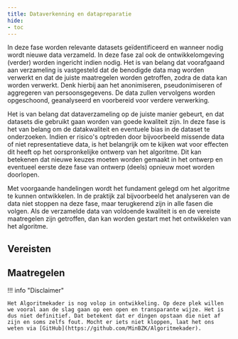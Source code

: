 ```yaml
--- 
title: Dataverkenning en datapreparatie
hide:
- toc
---
```


In deze fase worden relevante datasets geïdentificeerd en wanneer nodig wordt nieuwe data verzameld. 
In deze fase zal ook de ontwikkelomgeving (verder) worden ingericht indien nodig. 
Het is van belang dat voorafgaand aan verzameling is vastgesteld dat de benodigde data mag worden verwerkt en dat de juiste maatregelen worden getroffen, zodra de data kan worden verwerkt. 
Denk hierbij aan het anonimiseren, pseudonimiseren of aggregeren van persoonsgegevens. 
De data zullen vervolgens worden opgeschoond, geanalyseerd en voorbereid voor verdere verwerking. 

Het is van belang dat dataverzameling op de juiste manier gebeurt, en dat datasets die gebruikt gaan worden van goede kwaliteit zijn. 
In deze fase is het van belang om de datakwaliteit en eventuele bias in de dataset te onderzoeken. 
Indien er risico's optreden door bijvoorbeeld missende data of niet representatieve data, is het belangrijk om te kijken wat voor effecten dit heeft op het oorspronkelijke ontwerp van het algoritme. 
Dit kan betekenen dat nieuwe keuzes moeten worden gemaakt in het ontwerp en eventueel eerste deze fase van ontwerp (deels) opnieuw moet worden doorlopen. 

Met voorgaande handelingen wordt het fundament gelegd om het algoritme te kunnen ontwikkelen. 
In de praktijk zal bijvoorbeeld het analyseren van de data niet stoppen na deze fase, maar terugkerend zijn in alle fasen die volgen. 
Als de verzamelde data van voldoende kwaliteit is en de vereiste maatregelen zijn getroffen, dan kan worden gestart met het ontwikkelen van het algoritme. 


## Vereisten

<!-- list_vereisten levenscyclus/dataverkenning-en-datapreparatie no-rol no-levenscyclus no-search no-onderwerp -->

## Maatregelen

<!-- list_maatregelen levenscyclus/dataverkenning-en-datapreparatie no-rol no-levenscyclus no-search no-onderwerp -->

!!! info "Disclaimer"

    Het Algoritmekader is nog volop in ontwikkeling. Op deze plek willen we vooral aan de slag gaan op een open en transparante wijze. Het is dus niet definitief. Dat betekent dat er dingen opstaan die niet af zijn en soms zelfs fout. Mocht er iets niet kloppen, laat het ons weten via [GitHub](https://github.com/MinBZK/Algoritmekader).
